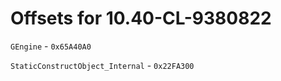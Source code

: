 # Offsets for 10.40-CL-9380822

`GEngine` - `0x65A40A0`

`StaticConstructObject_Internal` - `0x22FA300`
